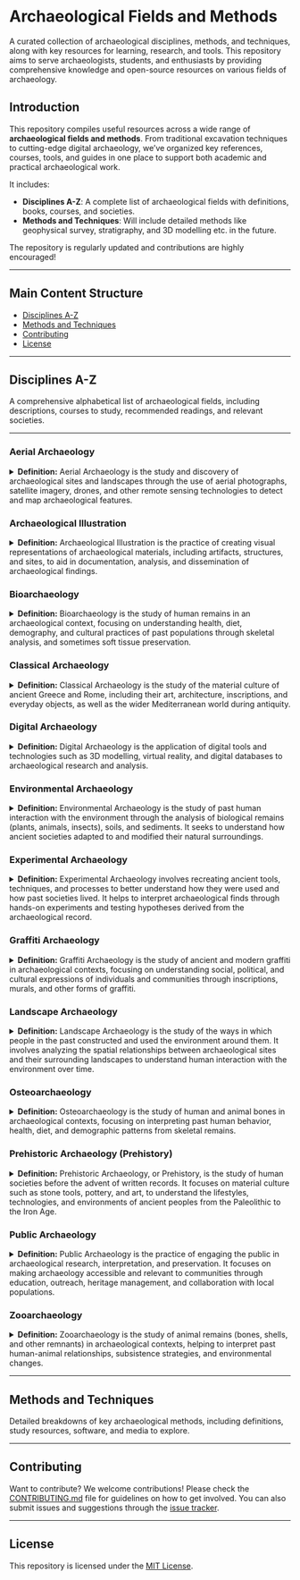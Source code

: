 # Archaeological Fields and Methods

A curated collection of archaeological disciplines, methods, and techniques, along with key resources for learning, research, and tools. This repository aims to serve archaeologists, students, and enthusiasts by providing comprehensive knowledge and open-source resources on various fields of archaeology.


## Introduction

This repository compiles useful resources across a wide range of **archaeological fields and methods**. From traditional excavation techniques to cutting-edge digital archaeology, we’ve organized key references, courses, tools, and guides in one place to support both academic and practical archaeological work.

It includes:

- **Disciplines A-Z**: A complete list of archaeological fields with definitions, books, courses, and societies.
- **Methods and Techniques**: Will include detailed methods like geophysical survey, stratigraphy, and 3D modelling etc. in the future.

The repository is regularly updated and contributions are highly encouraged!

---

## Main Content Structure

- [Disciplines A-Z](#disciplines-a-z)
- [Methods and Techniques](#methods-and-techniques)
- [Contributing](#contributing)
- [License](#license)

---

## Disciplines A-Z

A comprehensive alphabetical list of archaeological fields, including descriptions, courses to study, recommended readings, and relevant societies.

---

### Aerial Archaeology

<details>
<summary><strong>Definition:</strong> Aerial Archaeology is the study and discovery of archaeological sites and landscapes through the use of aerial photographs, satellite imagery, drones, and other remote sensing technologies to detect and map archaeological features.</summary>

#### Courses/Study Programs

- [University of Oxford - MSc in Applied Landscape Archaeology](https://www.ox.ac.uk/admissions/graduate/courses/msc-applied-landscape-archaeology) (Oxford, UK - Europe): A specialized course focused on landscape archaeology, incorporating aerial and satellite-based surveying techniques for archaeological research.
- [Aberystwyth University - MSc in Remote Sensing and GIS](https://courses.aber.ac.uk/postgraduate/gis-remote-sensing-masters/) (Aberystwyth, Wales - Europe): A program focusing on the application of remote sensing and GIS techniques, relevant to archaeology and cultural heritage studies.

#### Research Companies and Institutes

- **[Ludwig Boltzmann Institute for Archaeological Prospection and Virtual Archaeology](http://archpro.lbg.ac.at/)** (Vienna, Austria - Europe): A former leader in developing and applying non-invasive methods, including aerial and geophysical prospection technologies, in archaeology. The insitute was discontinued in March 2024.
- **[Historic England - Airborne and Remote Sensing](https://historicengland.org.uk/research/methods/airborne-remote-sensing/)** (UK): Specializes in aerial photography, LiDAR, and other remote sensing technologies for heritage research and conservation.
- **[Aerial Archaeology Research Group (AARG)](https://aargonline.com/wp/)** (International): A global group dedicated to the study and promotion of aerial archaeology and the interpretation of aerial imagery.

#### Key Books/Articles

- **Air Photo Interpretation for Archaeologists** by David R. Wilson (1982): A comprehensive introduction to aerial photography and its role in archaeological surveys.
- **Seeing Beneath the Soil: Prospecting Methods in Archaeology** by Oliver Anthony Clark (1997): Explores the integration of aerial photography with geophysical methods to detect archaeological sites.
- **Remote Sensing in Archaeology** edited by James Wiseman and Farouk El-Baz (2007): A collection of essays on the application of remote sensing technologies in archaeological exploration.

#### Journals/Journal Series

- **[AARGnews](https://aargonline.com/wp/aarg-news/)**: The bi-annual newsletter of the Aerial Archaeology Research Group, providing updates, research articles, and discussions related to aerial archaeology.
- **[Journal of Archaeological Science](https://www.sciencedirect.com/journal/journal-of-archaeological-science)**: Publishes research on the application of scientific techniques, including remote sensing, in archaeology.
- **[International Journal of Remote Sensing](https://www.tandfonline.com/loi/tres20)**: Features research on remote sensing techniques, including their application to archaeology.

#### Relevant Podcasts/Videos/Newsletters/Blogs

- **[Aerial Archaeology Research Group - YouTube Channel](https://www.youtube.com/@aerialarchaeology)**: Features videos and lectures on aerial archaeology practices and discoveries.
- **[Archaeology Podcast Network](https://www.archaeologypodcastnetwork.com/)**: Offers podcasts discussing various topics in archaeology, including episodes on aerial archaeology.
- **[ArcheoTech Podcast - Integrating Aerial and Underwater Data for Archaeology - Ep 103](https://www.archaeologypodcastnetwork.com/archaeotech/tag/aerial)**: This episode discusses the Chapter 14 in “3D Recording and Interpretation for Maritime Archaeology” in the book “Integrating Aerial and Underwater Data for Archaeology: Digital Maritime Landscapes in 3D” (Springer 2019).
- **[ArchaeoCafe Podcast - Episode 2-16 - Drone Archaeology](https://archaeocafe.kvasirpublishing.com/archaeocafe-podcast-ep-216-okeefe/)**: An interview with Katelyn O'Keefe about the use of drones for doing aerial surveys in archaeology and for looking at landscape change over time.
- **[AARGnews](https://aargonline.com/wp/aarg-news/)**: The official newsletter of the Aerial Archaeology Research Group, providing updates on new discoveries, tools, and techniques.

#### Conferences

- **[Aerial Archaeology Research Group (AARG) Annual Conference](https://aargonline.com/wp/)** (International): A yearly event that brings together professionals and enthusiasts to discuss the latest advances and discoveries in aerial archaeology.
- **[Computer Applications and Quantitative Methods in Archaeology (CAA) Conference](https://www.caaconference.org/)** (International): A conference that regularly covers aerial and remote sensing technologies in archaeology.

#### Societies/Online Groups/Forums

- **[Aerial Archaeology Research Group (AARG)](https://aargonline.com/wp/)** (International): A global society promoting aerial archaeology and its methodologies.
- **[Historic England - Airborne and Remote Sensing](https://historicengland.org.uk/research/methods/airborne-remote-sensing/)** (UK): Provides resources and forums for discussion and research into aerial archaeology and remote sensing.

</details>

### Archaeological Illustration

<details>
<summary><strong>Definition:</strong> Archaeological Illustration is the practice of creating visual representations of archaeological materials, including artifacts, structures, and sites, to aid in documentation, analysis, and dissemination of archaeological findings.</summary>

#### Courses/Study Programs

- [University of Edinburgh - Archaeological Illustration (PGHC11060)](https://www.drps.ed.ac.uk/22-23/dpt/cxpghc11060.htm) (Edinburgh, Scotland - Europe): A course offering practical skills in drawing and digital illustration techniques for archaeological documentation.
- [Columbia University - Sci&Art in Archaeological Illustration (GU4481)](https://anthropology.columbia.edu/content/sciart-archaeological-illustration) (New York, USA - North America): A course exploring the intersections of scientific illustration and archaeology, emphasizing the role of visual representation in archaeological research.

#### Research Companies and Institutes

- **[Mark Hoyle - Archaeological Illustration](https://markhoyle.com/)** (UK): Provides professional archaeological illustration services with over 20 years of experience in the field.
- **[Das Kreativnetzwerk für Visualisierung - Archäologische Illustrationen](https://www.archaeologische-illustrationen.de/)** (Germany): Specializes in detailed reconstructions, 3D animations, explanatory videos, and infographics to convey archaeological concepts to a broad audience.
- **[Oxford Archaeology – Illustration and Graphics](https://www.oxfordarchaeology.com/blog/illustration-and-graphics)** (UK): Provides comprehensive archaeological illustration services, including artifact drawings, site plans, and reconstructions, utilizing both traditional and digital techniques.
- **[Archaëa – Illustration Studio](https://archaëa.com/)** (Italy): An illustration studio based in South Tyrol, focusing on archaeological illustrations across various domains.
- **[Jona Schlegel – Archaeological Illustration and Communication](https://jonaschlegel.com/)** (Austria): Specializes in scientific communication, web design, and illustration, creating engaging content that makes science accessible and inclusive.

#### Key Books/Articles

- **Archaeological Illustration (Cambridge Manuals in Archaeology)** by Lesley Adkins and Roy Adkins (1989): A comprehensive guide covering the history, techniques, and applications of illustration in archaeology.
- **[Approaches to Archaeological Illustration: A Handbook](https://woolmerforest.org.uk/E-Library/A/Approaches%20to%20Archaeological%20Illustration%20%20Handbook.pdf)** by Mélanie Steiner (2005): Provides insights into various methods and challenges in archaeological illustration, serving as a valuable resource for students and professionals.
- **[Archaeological Illustration and Publication](https://www.researchgate.net/publication/343248821_Archaeological_Illustration_and_Publication)** chapter **The Archaeologist's Laboratory** in by E. B. Banning (2020): Discusses the role of illustrations in archaeological publications and the conventions used in artifact depiction.

#### Journals/Journal Series

- **[Advances in Archaeological Practice](https://www.cambridge.org/core/journals/advances-in-archaeological-practice)**: Features articles on innovative methods in archaeology, including the use of artificial intelligence in archaeological illustration.
- **[Journal of Archaeological Science](https://www.sciencedirect.com/journal/journal-of-archaeological-science)**: Publishes research on scientific techniques in archaeology, encompassing studies on illustration and visualization methods.

#### Relevant Podcasts/Videos/Newsletters/Blogs

- **[Illustrating Ancient History - University of Cambridge](https://www.museums.cam.ac.uk/story/illustrating-ancient-history/)**: A blog post discussing the role of illustration in understanding and interpreting ancient history.
- **[Archaeo-Logic: Archaeological Illustration](https://www.archaeologic.org/archaeological-illustration)**: A blog exploring the importance of illustration in the archaeological process, including techniques and tools used by professionals.

#### Conferences

- **[Computer Applications and Quantitative Methods in Archaeology (CAA) Conference](https://www.caaconference.org/)** (International): A conference that regularly includes sessions on archaeological illustration and visualization techniques.


#### Societies/Online Groups/Forums

- **[Graphics Archaeology Group (GAG) - Chartered Institute for Archaeologists (CIfA)](https://www.gag-cifa.org/)** (UK): A group dedicated to promoting standards and best practices in archaeological illustration and graphics.
- **[Archaeological Illustration Enthusiasts - Facebook Group](https://www.facebook.com/groups/archaeologicalillustration/)**: An online community for sharing knowledge, techniques, and discussions related to archaeological illustration.

</details>

### Bioarchaeology

<details>
<summary><strong>Definition:</strong> Bioarchaeology is the study of human remains in an archaeological context, focusing on understanding health, diet, demography, and cultural practices of past populations through skeletal analysis, and sometimes soft tissue preservation.</summary>

**Related discipline**: [Osteoarchaeology](#osteaoarchaeology), which focuses specifically on the study of bones in archaeological contexts.

#### Courses/Study Programs

- [University of York - BSc in Bioarchaeology](https://www.york.ac.uk/study/undergraduate/courses/bsc-bioarchaeology/) (York, UK - Europe): An undergraduate program covering bioarchaeology, osteology, and human biology.
- [Durham University - MSc in Bioarchaeology](https://www.durham.ac.uk/study/courses/bioarchaeology-f4kb09/) (Durham, UK - Europe): Provides interdisciplinary training in human bioarchaeology and palaeodiet.
- [University of Sheffield - MSc in Bioarchaeology](https://www.sheffield.ac.uk/biosciences/research/areas/bioarchaeology) (Sheffield, UK - Europe): A course with a focus on bioarchaeological research.
- [Bournemouth University - MSc in Bioarchaeology](https://www.bournemouth.ac.uk/study/courses/msc-bioarchaeology) (Bournemouth, UK - Europe): Focuses on the study of human remains and environmental contexts in archaeology.
- [University of Aberdeen - MSc in Bioarchaeological Science](https://www.abdn.ac.uk/study/postgraduate-taught/degree-programmes/1220/bioarchaeological-science/) (Aberdeen, UK - Europe): Combines archaeology, human biology, and chemistry for interdisciplinary research.
- [Leiden University - MSc in Bioarchaeology](https://www.universiteitleiden.nl/en/archaeology/archaeological-sciences/bioarchaeology) (Leiden, Netherlands - Europe): This program covers bioarchaeology in-depth, exploring human remains and archaeological sciences.
- [University of Wollongong - Bioarchaeology Research Theme](https://www.uow.edu.au/science-medicine-health/research/centre-for-archaeological-science/research-themes/bioarchaeology/) (Wollongong, Australia - Oceania): Focuses on research into ancient health, diet, and demography.
- [The University of Manchester - Bioarchaeology Research](http://www.ical.manchester.ac.uk/research/bioarchaeology/) (Manchester, UK - Europe): Research-focused bioarchaeology program.
- [Australian National University - Bioarchaeology Specialisation](https://programsandcourses.anu.edu.au/specialisation/bafa-spec) (Canberra, Australia - Oceania): Focus on bioarchaeology and its interdisciplinary applications.
- [Arizona State University - Center for Bioarchaeological Research](https://shesc.asu.edu/centers/bioarchaeological-research) (Arizona, USA - North America): A leading research institution focused on human remains and bioarchaeological methodologies.
- [University of Exeter - MSc in Zooarchaeology](https://www.exeter.ac.uk/study/postgraduate/courses/archaeology/zooarchaeology/) (Exeter, UK - Europe): A course blending bioarchaeology and zooarchaeology.
- [Trent University - Bioarchaeology Program](https://www.trentu.ca/futurestudents/program/archaeology/bioarchaeology) (Ontario, Canada - North America): Offers a focused program on bioarchaeology.

#### Research Companies and Institutes

- **[Max Planck Institute for Evolutionary Anthropology](https://www.eva.mpg.de/)** (Leipzig, Germany - Europe): Leading research on human evolution and bioarchaeology.
- **[Leverhulme Centre for Human Evolutionary Studies (LCHES)](https://www.human-evol.cam.ac.uk/)** (Cambridge, UK - Europe): Focuses on human evolutionary biology, bioarchaeology, and ancient DNA.
- **[Center for Bioarchaeological Research](https://shesc.asu.edu/centers/bioarchaeological-research)** (Arizona State University, USA - North America): A center dedicated to bioarchaeological studies in human remains and culture.

#### Key Books/Articles

- **Human Remains in Archaeology** by Charlotte Roberts: A detailed introduction to bioarchaeology and the analysis of human remains.
- **The Bioarchaeology of Metabolic Bone Disease** by Megan Brickley: Provides insights into metabolic diseases and their effect on bones in archaeological contexts.
- **Bioarchaeology: Interpreting Behavior from the Human Skeleton** by Clark Spencer Larsen: A foundational text in bioarchaeology linking human behavior and skeletal remains.
- **Bioarchaeology Overview** from [ScienceDirect](https://www.sciencedirect.com/topics/earth-and-planetary-sciences/bioarchaeology): An excellent introduction to the field of bioarchaeology.

#### Journals/Journal Series

- **[Bioarchaeology International](https://journals.upress.ufl.edu/bioarchaeology)**: A peer-reviewed journal focusing on bioarchaeological research.
- **[Journal of Bioarchaeological Research](https://mattioli1885journals.com/index.php/JBR)**: Covers a range of bioarchaeological research globally.
- **[Bioarchaeology International](https://journals.upress.ufl.edu/bioarchaeology)**: Provides cutting-edge research and studies in bioarchaeology.

#### Relevant Podcasts/Videos/Newsletters/Blogs

- **[That Anthro Podcast - Bioarchaeology episode on Spotify]([https://www.thatanthropodcast.com/](https://podcasters.spotify.com/pod/show/gabby-campbell1/episodes/Bioarchaeology-Addressing-the-Past-episode-1-of-3-e2fcuu8))**: Discusses bioarchaeology in relation to ancient diet and human remains.
- **[PLOS Biologue](https://blogs.plos.org/biologue/)**: Features news, articles, and breakthroughs in bioarchaeological research.
- **[Forbes Article: "You're a Bioarchaeologist? What Is That?"](https://www.forbes.com/sites/kristinakillgrove/2015/05/01/youre-a-bioarchaeologist-what-is-that/)**: Discusses the field of bioarchaeology and its significance.

#### Conferences

- **[British Association for Biological Anthropology and Osteoarchaeology (BABAO) Annual Conference](https://www.babao.org.uk/)** (UK & International): A yearly conference focusing on biological anthropology and osteoarchaeology.
- **[American Association of Physical Anthropologists (AAPA) Annual Meeting](https://physanth.org/)** (USA & International): Covers a range of bioarchaeological and biological anthropology topics.

#### Societies/Online Groups/Forums

- **[British Association for Biological Anthropology and Osteoarchaeology (BABAO)](https://www.babao.org.uk/)** (UK): The primary organisation for bioarchaeologists in the UK.
- **[American Association of Biological Anthropologists (AAPA)]([https://physanth.org/](https://bioanth.org/))** (USA): A global organisation promoting biological and bioarchaeological research.
- **[Facebook: Bioarchaeology Network](https://www.facebook.com/groups/bioarchaeology/)**: A group for students and researchers to share news, findings, and discuss bioarchaeology.
- **[Reddit: r/Bioarchaeology](https://www.reddit.com/r/bioarchaeology/)**: A community discussing bioarchaeological research and topics.
</details>

### Classical Archaeology

<details>
<summary><strong>Definition:</strong> Classical Archaeology is the study of the material culture of ancient Greece and Rome, including their art, architecture, inscriptions, and everyday objects, as well as the wider Mediterranean world during antiquity.</summary>

**Related disciplines**: [Art History](#art-history), which studies ancient Greek and Roman art and architecture; [Epigraphy](#epigraphy), which focuses on ancient inscriptions and texts.

#### Courses/Study Programs

- [University of Oxford - MSt/MPhil in Classical Archaeology](https://www.ox.ac.uk/admissions/graduate/courses/mst-classical-archaeology) (Oxford, UK - Europe): Offers specialized training in the material culture of the ancient Greek and Roman world.
- [University of Vienna - BA in Classical Archaeology](https://studieren.univie.ac.at/en/degree-programmes/bachelor-programmes/classical-archaeology/) (Vienna, Austria - Europe): Provides foundational knowledge in the study of the material culture of the Mediterranean region in antiquity.
- [Heidelberg University - MA in Classical Archaeology](https://www.uni-heidelberg.de/en/study/all-subjects/classical-archaeology/classical-archaeology-master) (Heidelberg, Germany - Europe): Offers comprehensive training in archaeological methods and material culture of ancient civilizations.
- [Uppsala University - Master's Programme in Classical Archaeology and Ancient History](https://www.uu.se/en/study/programme/masters-programme-classical-archaeology-and-ancient-history) (Uppsala, Sweden - Europe): Provides a broad education in the history, archaeology, art, religion, and philosophy of the ancient world.
- [Freie Universität Berlin - MA in Classical Archaeology](https://www.fu-berlin.de/en/studium/studienangebot/master/klass_archaeologie/index.html) (Berlin, Germany - Europe): Focuses on sites, artwork, and objects from Greek and Roman cultures, emphasizing academic working methods and analytical skills.
- [University of Tübingen - BA in Classical Archaeology](https://uni-tuebingen.de/studium/studienangebot/verzeichnis-der-studiengaenge/detail/course/klassische-archaeologie-bachelor/) (Tübingen, Germany - Europe): Offers an overview of Greek and Roman archaeology, including practical skills in excavation and analysis.
- [University of Cambridge - MPhil in Archaeology (Classical Archaeology)](https://www.arch.cam.ac.uk/study/prospective-graduates/mphil-archaeology) (Cambridge, UK - Europe): Provides students with a deeper understanding of the archaeology and material culture of the ancient world.
- [University of Cologne - MA in Classical Archaeology](https://archaeologie.phil-fak.uni-koeln.de/en/studium/master/ma-klassische-archaeologie) (Cologne, Germany - Europe): Focuses on archaeological research and the material culture of the Mediterranean region from the Bronze Age to Late Antiquity.
- [Ludwig Maximilian University of Munich (LMU) - BA in Classical Archaeology](https://www.en.uni-muenchen.de/students/degree/bachelor/classical_arch/index.html) (Munich, Germany - Europe): Offers foundational courses in the archaeology of the classical world, with opportunities for hands-on fieldwork.

#### Research Companies and Institutes

- **[British School at Athens](https://www.bsa.ac.uk/)** (Athens, Greece - Europe): Conducts research and fieldwork focused on classical sites in Greece.
- **[American School of Classical Studies at Athens (ASCSA)](https://www.ascsa.edu.gr/)** (Athens, Greece - Europe): A leading institute for research and excavation in Greek classical archaeology.
- **[German Archaeological Institute (DAI) - Athens and Rome Departments](https://www.dainst.org/)** (Athens, Greece & Rome, Italy - Europe): Focuses on excavation and research on key classical sites in the Mediterranean region.

#### Key Books/Articles

- **The Archaeology of Greece** by William R. Biers: A comprehensive introduction to the archaeology of ancient Greece, covering major sites and discoveries.
- **Roman Art and Archaeology** by Mark D. Fullerton: A detailed exploration of Roman art, architecture, and material culture.
- **Classical Archaeology** edited by Susan E. Alcock and Robin Osborne: A collection of essays discussing key themes and approaches in the study of Greek and Roman archaeology.

#### Journals/Journal Series

- **[American Journal of Archaeology](https://www.ajaonline.org/)**: One of the leading journals in classical archaeology, publishing research on the material culture of the ancient Mediterranean.
- **[Journal of Roman Archaeology](https://journalofromanarchaeology.com/)**: Publishes research on Roman archaeology, including architecture, inscriptions, and urbanism.
- **[Hesperia](https://www.ascsa.edu.gr/publications/hesperia)**: The journal of the American School of Classical Studies at Athens, focusing on classical archaeology and related fields.

#### Relevant Podcasts/Videos/Newsletters/Blogs

- 

#### Conferences

- **[Classical Association Annual Conference](https://classicalassociation.org/conference.html)** (UK & International): A yearly conference focusing on classical studies, including classical archaeology.
- **[Archaeological Institute of America (AIA) Annual Meeting](https://www.archaeological.org/programs/professionals/annual-meeting/)** (USA & International): Includes sessions on classical archaeology and the latest discoveries from the ancient Mediterranean.
- **[European Association of Archaeologists (EAA) Annual Meeting](https://www.e-a-a.org/)** (International): Features sessions on Mediterranean archaeology, including classical Greek and Roman studies.

#### Societies/Online Groups/Forums

- **[The Classical Association](https://classicalassociation.org/conference/)** (UK & International): A society promoting the study of ancient Greece and Rome, including classical archaeology.
- **[American Society of Classical Studies (ASCS)](https://www.ascsa.edu.gr/)** (USA & Greece): An organization that promotes the study and research of classical Greek and Roman archaeology.

</details>

### Digital Archaeology
<details>
<summary><strong>Definition:</strong> Digital Archaeology is the application of digital tools and technologies such as 3D modelling, virtual reality, and digital databases to archaeological research and analysis.</summary>

#### Courses/Study Programs

- [Leiden University - MSc in Digital Archaeology](https://www.universiteitleiden.nl/en/archaeology/archaeological-sciences/digital-archaeology) (Leiden, Netherlands - Europe): A master’s program focusing on the use of digital tools in archaeological research and heritage.
- [University College London (UCL) - MSc in Digital Humanities and Archaeology](https://www.ucl.ac.uk/prospective-students/graduate/taught-degrees/digital-humanities-msc) (London, UK - Europe): A program that blends archaeology with digital humanities to study and manage cultural heritage digitally.
- [University of York - MSc in Archaeological Information Systems](https://www.york.ac.uk/archaeology/postgraduate-study/taught-postgrads/msc-digital-heritage/) (York, UK - Europe): Focuses on managing and processing archaeological data with digital tools.
- [University of Leicester - MSc in Archaeological Geomatics](https://le.ac.uk/courses/archaeological-geography-and-gis-msc) (Leicester, UK - Europe): Combines archaeology with geomatics and GIS technology to study archaeological landscapes.

#### Research Companies and Institutes

- **[Ludwig Boltzmann Institute for Archaeological Prospection and Virtual Archaeology](http://archpro.lbg.ac.at/)** (Vienna, Austria - Europe): Specializes in digital archaeological prospection and virtual reconstruction techniques. The insitute was discontinued in March 2024.
- **[Centre for Digital Heritage](https://www.york.ac.uk/digital-heritage/)** (York, UK - Europe): Focuses on the use of digital methods to document and analyze archaeological sites and cultural heritage.
- **[CyArk](https://www.cyark.org/)** (International): A non-profit organization that digitally preserves archaeological and cultural heritage sites using 3D modelling and laser scanning.

#### Key Books/Articles

- **Virtual Archaeology** by Maurizio Forte: A foundational text discussing the role of digital tools in reconstructing and interpreting archaeological sites.
- **3D Digital Archaeology** by Nicoló Dell’Unto: Focuses on the use of 3D tools for documenting and analyzing archaeological contexts.
- **Digital Archaeology: Bridging Method and Theory** edited by Thomas L. Evans and Patrick Daly: A collection of essays exploring how digital technologies can transform archaeological methodologies and theories.

#### Journals/Journal Series

- **[Journal of Computer Applications in Archaeology](https://journal.caa-international.org/)**: A peer-reviewed journal dedicated to publishing research on computer applications in archaeology.
- **[Digital Applications in Archaeology and Cultural Heritage](https://www.journals.elsevier.com/digital-applications-in-archaeology-and-cultural-heritage)**: Covers topics related to digital technologies and their use in the cultural heritage sector.
- **[Archaeological Prospection](https://onlinelibrary.wiley.com/journal/10990763)**: Focuses on the application of digital prospection technologies in archaeology, including remote sensing, 3D scanning, and GIS.

#### Relevant Podcasts/Videos/Newsletters/Blogs

- **[Podcast: Archaeology Podcast Network - Digital Archaeology Series](https://www.archaeologypodcastnetwork.com/)**: A series of discussions about the latest in digital archaeology.
- **[YouTube: CyArk](https://www.youtube.com/user/CyArk)**: Features videos showcasing digital preservation projects and 3D reconstructions of heritage sites.
- **[CAA International Blog](https://journal.caa-international.org/)**: Provides articles and updates on computer applications in archaeology.

#### Conferences

- **[Computer Applications and Quantitative Methods in Archaeology (CAA) Annual Conference](https://www.caaconference.org/)** (International): A yearly conference focusing on the application of digital tools and computational methods in archaeology.
- **Digital Heritage International Congress** (International): A global conference that brings together professionals from the digital heritage field, including digital archaeology experts.
- **[European Association of Archaeologists (EAA) Annual Meeting](https://www.e-a-a.org/)** (International): Includes sessions on digital archaeology and the latest technological innovations.

#### Societies/Online Groups/Forums

- **[Computer Applications and Quantitative Methods in Archaeology (CAA)](https://www.caaconference.org/)** (International): An international organization promoting the use of digital technologies in archaeology.
- **[CyArk - Digital Preservation Forum](https://www.cyark.org/)** (International): A community dedicated to the digital preservation of archaeological sites and cultural heritage through 3D documentation.

</details>

### Environmental Archaeology

<details>
<summary><strong>Definition:</strong> Environmental Archaeology is the study of past human interaction with the environment through the analysis of biological remains (plants, animals, insects), soils, and sediments. It seeks to understand how ancient societies adapted to and modified their natural surroundings.</summary>

**Related disciplines**: [Palaeoecology](https://www.nature.com/subjects/palaeoecology#:~:text=Palaeoecology%20is%20the%20study%20of,between%20species%20and%20their%20environment.), which studies ancient ecosystems and climate change through environmental proxies.

#### Courses/Study Programs

- [University of York - MSc in Environmental Archaeology](https://www.york.ac.uk/study/postgraduate-taught/courses/msc-environmental-archaeology/) (York, UK - Europe): A master’s program focusing on the study of environmental data, including plant and animal remains, in archaeological contexts.
- [University College London (UCL) - MSc in Environmental Archaeology](https://www.ucl.ac.uk/prospective-students/graduate/taught-degrees/environmental-archaeology-msc) (London, UK - Europe): Offers an interdisciplinary approach to studying the relationship between humans and their environments.
- [Durham University - MSc in Environmental Archaeology](https://www.dur.ac.uk/archaeology/postgraduate/environmental/) (Durham, UK - Europe): Offers a program that integrates environmental data into broader archaeological interpretations.
- [Australian Naional University - Specialisation: Environmental Archaeology and Climate Change](https://programsandcourses.anu.edu.au/specialisation/eacc-spec)
- [Umea University - MSc in Environmental Archaeology](https://www.umu.se/en/education/master/masters-programme-in-environmental-archaeology/) 


#### Research Companies and Institutes

- **[Oxford Archaeology - Environmental Archaeology Team](https://oxfordarchaeology.com/)** (Oxford, UK - Europe): Specializes in environmental sampling and analysis as part of archaeological projects.
- **[The York Environmental Archaeology Unit](https://archaeologydataservice.ac.uk/archives/view/EAU/)** (York, UK - Europe): A leading research institute dedicated to the study of environmental archaeology.

#### Key Books/Articles

- **Environmental Archaeology: Principles and Practice** by Dena F. Dincauze: A foundational text that covers the principles and methods of environmental archaeology.
- **Environmental Archaeology and Human History** by John G. Evans: Examines how environmental data can inform our understanding of past human societies and their landscapes.
- **The Archaeology of Human-Environment Interactions** by Daniel Contreras: Discusses the relationship between humans and the environment, with case studies from across the world.

#### Journals/Journal Series

- **[Environmental Archaeology: The Journal of Human Palaeoecology](https://www.tandfonline.com/loi/yenv20)**: A peer-reviewed journal focusing on human-environment interactions in the past.
- **[Quaternary International](https://www.journals.elsevier.com/quaternary-international)**: Publishes research on environmental and archaeological studies from the Quaternary period.
- **[Journal of Archaeological Science](https://www.journals.elsevier.com/journal-of-archaeological-science)**: Frequently includes studies on environmental archaeology and its related fields.

#### Relevant Podcasts/Videos/Newsletters/Blogs

- **[Podcast: Association for Environmental Archaeology](https://soundcloud.com/envarch)**: Features interviews and discussions on environmental archaeology topics from Dung Beaatle to Broiler Chicken.
- **[That Anthro Podcast - Episode:Zooarchaeology and Environmental Archaeology with Dr. Sarah McClure](https://podcasters.spotify.com/pod/show/gabby-campbell1/episodes/Zooarchaeology-and-Environmental-Archaeology-with-Dr--Sarah-McClure-elm47d)**: Features Dr. Sarah McClure as a guest on ThatAnthroPodcast
- **[Blog: The Environmental Archaeology Blog](https://www.environmentalarchaeology.org/)**: Features articles and discussions on the latest trends and discoveries in environmental archaeology.

#### Conferences

- **[Association for Environmental Archaeology (AEA) Annual Conference](https://www.envarch.net/)** (International): A yearly event that gathers environmental archaeologists to discuss the latest research and developments in the field.
- **[European Association of Archaeologists (EAA) Annual Meeting](https://www.e-a-a.org/)** (International): Includes sessions on environmental archaeology and its applications in understanding ancient societies.
- **[Society for American Archaeology (SAA) Annual Meeting](https://www.saa.org/annual-meeting)** (USA & International): Features discussions on environmental archaeology and human-environment interactions.

#### Societies/Online Groups/Forums

- **[Association for Environmental Archaeology (AEA)](https://www.envarch.net/)** (International): A global society dedicated to promoting the study of environmental archaeology.

</details>

### Experimental Archaeology

<details>
<summary><strong>Definition:</strong> Experimental Archaeology involves recreating ancient tools, techniques, and processes to better understand how they were used and how past societies lived. It helps to interpret archaeological finds through hands-on experiments and testing hypotheses derived from the archaeological record.</summary>

**Related disciplines**: [Ethnoarchaeology](#ethnoarchaeology), which studies living cultures to draw parallels with archaeological data; [Prehistoric Archaeology](#prehistoric-archaeology), which often involves reconstructing ancient technologies and subsistence strategies.

#### Courses/Study Programs

- [University of Exeter - MA in Experimental Archaeology](https://www.exeter.ac.uk/study/postgraduate/courses/archaeology/ma-experimental-archaeology/) (Exeter, UK - Europe): Offers a comprehensive program focusing on recreating ancient tools and technologies.
- [University of Leiden - MSc in Archaeology (Heritage and Society: Experimental Archaeology Specialization)](https://www.universiteitleiden.nl/en/education/study-programmes/master/archaeology/heritage-society) (Leiden, Netherlands - Europe): Focuses on the reconstruction of ancient practices and their interpretation through experimental archaeology.
- [University College Dublin - MSc in Experimental Archaeology and Material Culture](https://www.ucd.ie/archaeology/study/graduateprogrammes/msc-experimentalarchaeology/) (Dublin, Ireland - Europe): A master’s program that emphasizes recreating ancient material culture through experimentation.
- [Archaeological Field School - Experimental Archaeology Program](https://www.archaeologicalfieldschool.com/) (USA & International): Offers hands-on learning opportunities in experimental archaeology, including tool-making and ancient technology workshops.

#### Research Companies and Institutes

- **[EXARC](https://exarc.net/)** (International): A global organization promoting experimental archaeology and open-air museums.
- **[Lejre Historical-Archaeological Experimental Centre](https://sagnlandet.dk/en/)** (Lejre, Denmark - Europe): Specializes in recreating ancient technologies and offers experimental archaeology research opportunities.
- **[Butser Ancient Farm](https://www.butserancientfarm.co.uk/)** (Hampshire, UK - Europe): Conducts experiments in reconstructing Iron Age and Roman-era buildings and technologies.

#### Key Books/Articles

- **Experimental Archaeology: Making, Understanding, Story-telling** by Penny Cunningham: Focuses on how experimental archaeology contributes to our understanding of ancient societies through practical recreation.
- **Reconstructing Ancient Linen Body Armor: Unraveling the Linothorax Mystery** by Gregory S. Aldrete: An experimental approach to recreating ancient Greek body armor.
- **Handbook of Post-Processual Archaeology** edited by Robert Preucel and Ian Hodder: Includes chapters on experimental archaeology and its role in understanding ancient material culture.

#### Journals/Journal Series

- **[EXARC Journal](https://exarc.net/journal)**: A peer-reviewed journal focusing on experimental archaeology, open-air museums, and the reconstruction of ancient technologies.
- **[Journal of Archaeological Method and Theory](https://www.springer.com/journal/10816)**: Publishes experimental studies that test archaeological hypotheses and reconstruct ancient techniques.
- **[Antiquity](https://www.cambridge.org/core/journals/antiquity)**: Regularly features articles on experimental archaeology, including field experiments and technology reconstructions.

#### Relevant Podcasts/Videos/Newsletters/Blogs

- **[Podcast: The EXARC Show](https://exarc.net/podcast)**: Episodes feature content from many of EXARC’s endeavours, the question-and-answer sessions from digital conferences, as well as one-off activities and workshops on current issues.
- **[Podcast Episode on Seven Ages Audio: Art of the Anicent Hunt](https://sevenages.org/podcasts/seven-ages-audio-journal-episode-34-art-of-the-ancient-hunter/)**: This episode of the Seven Ages Audio Journal interviews Ryan Gill, an expert in the recreation of primitive weapons and archaeological consultant in ancient hunting methods and tools.
- **[ArchProNet Episode 188: Experimental Archaeology](https://www.archaeologypodcastnetwork.com/archaeology/188)**
- **[YouTube: Experimental Archaeology Explained](https://www.youtube.com/)**: A video series covering experiments in tool-making, construction, and ancient technology.
- **[EXARC Blog](https://exarc.net/blog)**: Features updates on experimental archaeology projects, research findings, and practical experiments.

#### Conferences

- **[EXARC International Experimental Archaeology Conference](https://exarc.net/meetings/exarc)** (International): A biennial conference focused on experimental archaeology, bringing together researchers and practitioners to share their findings.
- **[Society for American Archaeology (SAA) Annual Meeting](https://www.saa.org/annual-meeting)** (USA & International): Regularly includes sessions on experimental archaeology and the recreation of ancient technologies.
- **[European Association of Archaeologists (EAA) Annual Meeting](https://www.e-a-a.org/)** (International): Features experimental archaeology as a major theme, with presentations and demonstrations.

#### Societies/Online Groups/Forums

- **[EXARC](https://exarc.net/)** (International): A global network of experimental archaeologists and open-air museums, promoting collaboration and research in experimental archaeology.
- **[Facebook: Experimental Archaeology Group](https://www.facebook.com/groups/experimentalarchaeology/)**: A private online community where researchers and enthusiasts share experimental archaeology projects and results.
- **[Facebook: Experimental archaeology Group]([Experimental archaeology](https://www.facebook.com/groups/experimental.arch/)**: A public online community.
- **[Facebook: UCD Experimental Group](https://www.facebook.com/groups/UCDExperimentalArchaeology/)**: UCD specific experimental archaeology group.
- **[Reddit: r/exarcchaeology](https://www.reddit.com/r/exarcchaeology/)**: A forum for discussing experimental archaeology, sharing experiments, and learning about ancient technologies.

</details>

### Graffiti Archaeology

<details>
<summary><strong>Definition:</strong> Graffiti Archaeology is the study of ancient and modern graffiti in archaeological contexts, focusing on understanding social, political, and cultural expressions of individuals and communities through inscriptions, murals, and other forms of graffiti.</summary>

**Related disciplines**: [Epigraphy](#epigraphy), which focuses on the study of inscriptions in ancient languages; [Art History](#art-history), which includes the analysis of visual art forms, including graffiti.

#### Courses/Study Programs

- **[The Archaeology of Graffiti](https://www.course-bookings.lifelong.ed.ac.uk/courses/AC/archaeology/AC100/the-archaeology-of-graffiti/)** (University of Edinburgh, UK): This course offers an interactive overview of public and private markings from prehistory to the present day, including a guided walk around Edinburgh to explore historic and contemporary graffiti. 

- **[Exploring Graffiti: Combining Landscape Archaeology and Data Science](https://anthropology.washington.edu/courses/2024/autumn/archy/235/ab)** (University of Washington, USA): This course examines Seattle's graffiti through the lenses of archaeology and data science, teaching students to collect, analyze, and interpret graffiti data. 

- **[MA Contemporary Art and Archaeology](https://www.uhi.ac.uk/en/courses/ma-contemporary-art-and-archaeology/)** (University of the Highlands and Islands, UK): This master's program uniquely links contemporary art practice with archaeological study, encouraging interdisciplinary approaches to creative practice and research. 

#### Research Companies and Institutes

- **[project INDIGO](http://projectindigo.eu/)** (Vienna, Austria - Europe): Involved in the documentation and interpretation of contemporary graffiti at the Donaukanal in Vienna, Austria.

- **[Graffiti Research Lab](http://graffitiresearchlab.com/)** (International): Focuses on the study and preservation of contemporary and historical graffiti using digital tools.

#### Key Books/Articles

- **[Wild Signs: Graffiti in Archaeology and History](https://www.barpublishing.com/wild-signs-graffiti-in-archaeology-and-history.html)** edited by Jeff Oliver and Tim Neal: This volume explores the role of graffiti in various historical and archaeological contexts, offering insights into its significance across different cultures and time periods. 

- **[Graffiti Archaeology](https://link.springer.com/referenceworkentry/10.1007/978-1-4419-0465-2_551)** by Jordan Ralph: This reference work entry discusses the importance of graffiti as material evidence in archaeology, tracing its tradition from ancient Greece and Rome to contemporary societies. 

#### Journals/Journal Series

- **[Journal of Social Archaeology](https://journals.sagepub.com/home/jsa)**: Publishes articles that explore the intersection of archaeology, graffiti, and social expressions in both ancient and modern contexts.

- **[International Journal of Historical Archaeology](https://www.springer.com/journal/10761)**: Features research on the role of graffiti in historical archaeology.

- **[Journal of Archaeological Method and Theory](https://www.springer.com/journal/10816)**: Regularly includes research on graffiti as part of archaeological interpretation and material culture studies.

#### Relevant Podcasts/Videos/Newsletters/Blogs

- **[Writing on the Wall](https://archive.archaeology.org/0707/etc/graffiti.html)**: An article from Archaeology Magazine discussing the Graffiti Archaeology Project and its approach to documenting the evolution of graffiti over time. 

- **[Graffiti Archaeologists!](https://dougsarchaeology.wordpress.com/2015/10/28/graffiti-archaeologists/)**: A blog post by Doug's Archaeology featuring videos from a conference session on graffiti archaeology, discussing contemporary and historical graffiti studies. 

- **[Graffiti Archaeology](https://www.youtube.com/watch?v=Ntuu0Vk7zDk)**: A video exploring the Graffiti Archaeology Project, which documents the evolution of graffiti art over time through photographs.

#### Conferences

- **[European Association of Archaeologists (EAA) Annual Meeting](https://www.e-a-a.org/EAA2025)**: The EAA often includes sessions on graffiti archaeology, providing a platform for scholars to discuss recent research and developments in the field.

#### Societies/Online Groups/Forums

- **[Society for Historical Archaeology (SHA) Graffiti Interest Group](https://sha.org/)**: A group within the SHA dedicated to the study and preservation of historical graffiti, facilitating discussions and collaborations among researchers.

</details>

### Landscape Archaeology

<details>
<summary><strong>Definition:</strong> Landscape Archaeology is the study of the ways in which people in the past constructed and used the environment around them. It involves analyzing the spatial relationships between archaeological sites and their surrounding landscapes to understand human interaction with the environment over time.</summary>

**Related disciplines**: [Geoarchaeology](#geoarchaeology), which focuses on the geological aspects of archaeological sites; [Environmental Archaeology](#environmental-archaeology), which studies past human interaction with the environment through biological remains.

#### Courses/Study Programs

- [University of Oxford - MSc in Applied Landscape Archaeology](https://www.ox.ac.uk/admissions/graduate/courses/msc-applied-landscape-archaeology) (Oxford, UK - Europe): A part-time program focusing on the theories and methods of landscape archaeology, emphasizing practical fieldwork and research.
- [Freie Universität Berlin - MA in Applied Landscape and Field Archaeology](https://www.fu-berlin.de/en/studium/studienangebot/master/angewandte-landschafts-und-feldarchaeologie/index.html) (Berlin, Germany - Europe): A master's program that teaches modern methods and concepts of both landscape and field archaeology, with a focus on the dynamic development of natural and cultural landscapes.
- [Umeå University - Master's Programme in Landscape Archaeology / Environmental Archaeology](https://www.umu.se/en/education/master/masters-programme-in-landscape-archaeology--environmental-archaeology/) (Umeå, Sweden - Europe): Offers specialization in Landscape or Environmental Archaeology, focusing on interpreting ancient landscapes and environments through various methods.
- [University of Cambridge - MPhil in Archaeology (Landscape Archaeology)](https://www.arch.cam.ac.uk/graduate/graduate-study/landscape) (Cambridge, UK - Europe): Provides training in landscape archaeology, emphasizing the integration of archaeological and environmental data.
- [University of Sheffield - MA in Landscape Archaeology](https://www.sheffield.ac.uk/archaeology/postgraduate/masters/landscape-archaeology) (Sheffield, UK - Europe): Focuses on the study of past landscapes and their development over time, combining theoretical and practical approaches.

#### Research Companies and Institutes

- **[Ludwig Boltzmann Institute for Archaeological Prospection and Virtual Archaeology](https://archpro.lbg.ac.at/)** (Vienna, Austria - Europe): Former dedicated to developing new techniques and methodological concepts for landscape archaeology and the digital preservation of cultural heritage. The insitute was discontinued in March 2024.
- **[Landscape Archaeology Research Group (GIAP) - Catalan Institute of Classical Archaeology](https://giap.icac.cat/)** (Tarragona, Spain - Europe): Focuses on unraveling the past through the study of human footprints on the landscape, employing various interdisciplinary methods.
- **[International Association of Landscape Archaeology (IALA)](https://iala-lac.org/)** (International): Aims to promote interdisciplinary research in landscape archaeology, providing a platform for archaeologists and researchers from related disciplines.
- **[Austrian Archaeological Institute](https://www.oeaw.ac.at/en/oeai/home/)** (Vienna, Austria - Europe): Austria's largest research institution in archaeology and classical studies, studying human history from the Quaternary period to modern times, including landscape archaeology.
- **[University of Cambridge - Department of Archaeology](https://www.arch.cam.ac.uk/research/projects/landscape-archaeology)** (Cambridge, UK - Europe): Conducts multi-period projects integrating analysis of human and physical landscapes using remote sensing, survey, excavation, and environmental reconstruction.

#### Key Books/Articles

- **"Interpreting Archaeology: Finding Meaning in the Past"** edited by Ian Hodder: Discusses various approaches to understanding archaeological landscapes and their significance.
- **"The Archaeology of Landscapes: Themes and Directions"** edited by Nicholas David and Jonathan Thomas: Explores different themes and methodologies in landscape archaeology.
- **"Landscape Archaeology: Reading and Interpreting the American Historical Landscape"** by Rebecca Yamin and Karen Bescherer Metheny: Provides insights into interpreting historical landscapes through archaeological methods.

#### Journals/Journal Series

- **[Journal of Landscape Archaeology](https://www.tandfonline.com/toc/rlah20/current)**: A peer-reviewed journal focusing on the study of past landscapes and human interactions with them.
- **[Landscapes](https://www.tandfonline.com/toc/rlsp20/current)**: Publishes interdisciplinary research on landscape studies, including archaeological perspectives.
- **[Antiquity](https://www.cambridge.org/core/journals/antiquity)**: An international journal of archaeology that frequently includes articles on landscape archaeology.

#### Relevant Podcasts/Videos/Newsletters/Blogs

- **[Blog: "Landscapes and Layers"](https://landscapesandlayers.wordpress.com/)**: Features articles and discussions on the latest research and developments in landscape archaeology.

#### Conferences

- **[International Conference on Landscape Archaeology (ICLA)](https://www.iala-lac.org/conferences/)** (International): A biennial conference organized by the International Association of Landscape Archaeology, bringing together researchers to discuss the latest findings and methodologies.
- **[European Association of Archaeologists (EAA) Annual Meeting](https://www.e-a-a.org/)** (International): Includes sessions dedicated to landscape archaeology, providing a platform for presenting research and networking.
- **[Computer Applications and Quantitative Methods in Archaeology (CAA) Annual Conference](https://www.caaconference.org/)** (International): Focuses on digital approaches in archaeology, including landscape analysis and GIS applications.

#### Societies/Online Groups/Forums

- **[International Association of Landscape Archaeology (IALA)](https://iala-lac.org/)** (International): Promotes interdisciplinary research and provides a platform for collaboration among landscape archaeologists.
- **[Landscape Archaeology and Architecture (LAA) - Berliner Antike-Kolleg](https://www.berliner-antike-kolleg.org/en/landscape)**: Supports research and dialogue in the field of landscape archaeology, emphasizing the relationship between architecture and landscape.
</details>

### Osteoarchaeology

<details>
<summary><strong>Definition:</strong> Osteoarchaeology is the study of human and animal bones in archaeological contexts, focusing on interpreting past human behavior, health, diet, and demographic patterns from skeletal remains.</summary>


**Related discipline**: [Bioarchaeology](#bioarchaeology), which includes a broader study of human remains, incorporating soft tissue analysis and environmental context.

#### Courses/Study Programs

- [University of Sheffield - MSc in Osteoarchaeology](https://www.sheffield.ac.uk/archaeology/postgraduate/masters/osteoarchaeology) (Sheffield, UK - Europe): Focuses on the study of human and animal skeletal remains in archaeological contexts.
- [University of Southampton - MSc in Osteoarchaeology](https://www.southampton.ac.uk/courses/archaeology-osteoarchaeology-masters-msc) (Southampton, UK - Europe): Combines osteoarchaeology with funerary archaeology, exploring human remains and burial practices.
- [University of Exeter - MSc in Bioarchaeology (with Osteoarchaeology Specialisation)](https://www.exeter.ac.uk/study/postgraduate/courses/archaeology/msc-bioarchaeology/) (Exeter, UK - Europe): Offers a pathway focusing specifically on osteoarchaeological analysis.
- [Durham University - MSc in Human Bioarchaeology](https://www.dur.ac.uk/archaeology/postgraduate/taughtdegrees/msc_bioarch/) (Durham, UK - Europe): Provides a comprehensive understanding of osteoarchaeology within a bioarchaeological framework.
- [University of Leiden - MSc in Osteoarchaeology](https://www.universiteitleiden.nl/en/education/study-programmes/master/archaeology/osteology-and-funerary-archaeology) (Leiden, Netherlands - Europe): Focuses on the study of human skeletal remains and funerary contexts.
  
#### Research Companies and Institutes

- **[Max Planck Institute for the Science of Human History](https://www.shh.mpg.de/)** (Jena, Germany - Europe): Leading research in osteoarchaeology and human evolutionary studies.
- **[BioArCh Research Centre](https://www.york.ac.uk/archaeology/research/research-centres/bioarch/)** (University of York, UK - Europe): Focuses on bioarchaeological research, including osteoarchaeology.
- **[University of Cambridge - McDonald Institute for Archaeological Research](https://www.arch.cam.ac.uk/)** (Cambridge, UK - Europe): Engages in bioarchaeological and osteoarchaeological research, specializing in human and animal bones.

#### Key Books/Articles

- **Human Osteology** by Tim D. White and Pieter A. Folkens: A core text providing comprehensive methods for the study of human skeletal remains.
- **The Archaeology of Human Bones** by Simon Mays: Offers insights into osteoarchaeological methods, focusing on the interpretation of human skeletal remains.
- **Osteoarchaeology: A Guide to the Macroscopic Study of Human Skeletal Remains** by Efthymia Nikita: A detailed guide to osteoarchaeological practices and analyses.

#### Journals/Journal Series

- **[International Journal of Osteoarchaeology](https://onlinelibrary.wiley.com/journal/10991212)**: A peer-reviewed journal covering research on human and animal skeletal remains in archaeology.
- **[Bioarchaeology International](https://bioarchaeologyjournal.org/)**: Publishes osteoarchaeological studies within the broader field of bioarchaeology.
- **[Journal of Archaeological Science](https://www.journals.elsevier.com/journal-of-archaeological-science)**: Frequently includes osteoarchaeological research.

#### Relevant Podcasts/Videos/Newsletters/Blogs

- **[Podcast: Archaeology Podcast Network - Bones in Context](https://www.archaeologypodcastnetwork.com/)**: A podcast series discussing the significance of bones in archaeological research.
- **[YouTube: Human Osteology and Archaeology](https://www.youtube.com/)**: A series on osteoarchaeology, covering excavation, analysis, and interpretation of skeletal remains.
- **[Bioarchaeology Blog](https://www.bioarchaeologynews.com/)**: Features articles and news on the latest in osteoarchaeology and bioarchaeology.

#### Conferences

- **[British Association for Biological Anthropology and Osteoarchaeology (BABAO) Annual Conference](https://www.babao.org.uk/)** (UK & International): A yearly conference bringing together osteoarchaeologists and bioarchaeologists.
- **[American Association of Physical Anthropologists (AAPA) Annual Meeting](https://physanth.org/)** (USA & International): A conference that includes osteoarchaeological research and discussions on skeletal remains.
- **[European Association of Archaeologists (EAA) Annual Meeting](https://www.e-a-a.org/)** (International): Regular sessions on osteoarchaeology and related bioarchaeological fields.

#### Societies/Online Groups/Forums

- **[British Association for Biological Anthropology and Osteoarchaeology (BABAO)](https://www.babao.org.uk/)** (UK): A society promoting osteoarchaeology and bioarchaeology research.
- **[American Association of Physical Anthropologists (AAPA)](https://physanth.org/)** (USA): Focuses on osteoarchaeology within the larger field of physical anthropology.
- **[Facebook: Osteoarchaeology Community](https://www.facebook.com/groups/osteoarchaeology/)**: An online group where students and researchers can share and discuss osteoarchaeological findings.
- **[Reddit: r/Osteology](https://www.reddit.com/r/osteoarchaeology/)**: A community discussing osteoarchaeological research, methods, and discoveries.

</details>

### Prehistoric Archaeology (Prehistory)
<details>
<summary><strong>Definition:</strong> Prehistoric Archaeology, or Prehistory, is the study of human societies before the advent of written records. It focuses on material culture such as stone tools, pottery, and art, to understand the lifestyles, technologies, and environments of ancient peoples from the Paleolithic to the Iron Age.</summary>

**Related disciplines**: [Palaeolithic Archaeology](#palaeolithic-archaeology), which specifically focuses on the earliest periods of human history, and [Environmental Archaeology](#environmental-archaeology), which looks at the interaction between prehistoric societies and their environments.

#### Courses/Study Programs

- [University of Cambridge - MPhil in Archaeology (Prehistoric Archaeology)](https://www.arch.cam.ac.uk/graduate/graduate-study/prehistoric-archaeology) (Cambridge, UK - Europe): Focuses on prehistoric archaeology, including the study of early human societies and technologies.
- [University of Oxford - MSt/MPhil in Archaeology (Prehistory)](https://www.ox.ac.uk/admissions/graduate/courses/mst-archaeology) (Oxford, UK - Europe): A program that covers a wide range of prehistoric topics from the Stone Age to the Iron Age.
- [Durham University - MA in Prehistoric Archaeology](https://www.dur.ac.uk/archaeology/postgraduate/ma_prehistory/) (Durham, UK - Europe): Offers a comprehensive study of prehistoric human activity, with an emphasis on material culture and environmental contexts.
- [University College London (UCL) - MA in European Prehistory](https://www.ucl.ac.uk/archaeology/study/graduate-taught/ma-european-prehistory) (London, UK - Europe): Focuses on European prehistory, covering the Paleolithic, Mesolithic, and Neolithic periods.
- [University of Tübingen - MSc in Prehistoric Archaeology](https://www.uni-tuebingen.de/en/study/find-a-programme/master/master-programs/prehistoric-archaeology.html) (Tübingen, Germany - Europe): A program that includes fieldwork and lab-based approaches to studying prehistoric material culture.

#### Research Companies and Institutes

- **[Max Planck Institute for the Science of Human History](https://www.shh.mpg.de/)** (Jena, Germany - Europe): Conducts cutting-edge research on prehistoric societies, focusing on early human migrations and cultural development.
- **[McDonald Institute for Archaeological Research - University of Cambridge](https://www.arch.cam.ac.uk/)** (Cambridge, UK - Europe): Focuses on prehistoric archaeology, particularly the study of early human societies.
- **[Archaeological Institute of America (AIA) - Prehistoric Archaeology Research Programs](https://www.archaeological.org/)** (USA & International): Supports fieldwork and research in prehistoric archaeology across various regions of the world.

#### Key Books/Articles

- **The Oxford Handbook of Prehistoric Archaeology** edited by Chris Gosden, Barry Cunliffe, and Rosemary A. Joyce: A comprehensive overview of key themes, methods, and discoveries in prehistoric archaeology.
- **Prehistory: The Making of the Human Mind** by Colin Renfrew: Explores the development of early human cognition and culture through material remains.
- **Prehistoric Archaeology** by Colin Renfrew and Paul Bahn: A widely used textbook that covers methods and theories in prehistoric archaeology.

#### Journals/Journal Series

- **[Antiquity](https://www.cambridge.org/core/journals/antiquity)**: One of the leading journals for prehistoric archaeology, publishing research on early human societies.
- **[Journal of Archaeological Science](https://www.journals.elsevier.com/journal-of-archaeological-science)**: Frequently publishes articles on prehistoric technologies, environments, and material culture.
- **[Journal of World Prehistory](https://link.springer.com/journal/10963)**: Focuses on global perspectives in prehistoric archaeology, from the Paleolithic to the Neolithic and beyond.

#### Relevant Podcasts/Videos/Newsletters/Blogs

- **[Podcast: Prehistory Guys](https://theprehistoryguys.uk/)**: Covers prehistoric archaeology, focusing on the Stone Age, Megalithic monuments, and the development of early human societies.
- **[YouTube: Prehistoric Archaeology Explained](https://www.youtube.com/)**: Videos covering prehistoric technologies, fieldwork, and important archaeological sites.
- **[Blog: Prehistoric Archaeology Blog](https://www.prehistoricarchaeology.com/)**: Features articles on the latest discoveries and trends in prehistoric archaeology.

#### Conferences

- **[Society for American Archaeology (SAA) Annual Meeting](https://www.saa.org/annual-meeting)** (USA & International): Includes sessions on prehistoric archaeology, focusing on early human technologies, societies, and environments.
- **[European Association of Archaeologists (EAA) Annual Meeting](https://www.e-a-a.org/)** (International): Features presentations on prehistoric archaeology from across Europe, including new discoveries and theoretical approaches.
- **[UISPP - International Union of Prehistoric and Protohistoric Sciences Congress](http://www.uispp.org/)** (International): A major conference dedicated to prehistoric and protohistoric archaeology, covering global research topics.

#### Societies/Online Groups/Forums

- **[Society for American Archaeology (SAA)](https://www.saa.org/)** (USA & International): A global society that promotes research and education in prehistoric archaeology.
- **[UISPP - International Union of Prehistoric and Protohistoric Sciences](http://www.uispp.org/)** (International): A global organization focusing on the study of prehistoric and protohistoric archaeology.
- **[Facebook: Prehistoric Archaeology Group](https://www.facebook.com/groups/prehistoricarchaeology/)**: An online community for sharing research, discoveries, and discussions on prehistoric archaeology.
- **[Reddit: r/Prehistory](https://www.reddit.com/r/prehistory/)**: A forum for discussing prehistoric archaeology, including recent excavations and theoretical approaches.

</details>

### Public Archaeology

<details>
<summary><strong>Definition:</strong> Public Archaeology is the practice of engaging the public in archaeological research, interpretation, and preservation. It focuses on making archaeology accessible and relevant to communities through education, outreach, heritage management, and collaboration with local populations.</summary>

**Related disciplines**: [Heritage Management](#heritage-management), which deals with the conservation and presentation of cultural heritage, and [Community Archaeology](#community-archaeology), which involves active participation of communities in archaeological projects.

#### Courses/Study Programs

- [University of Florida – Graduate Certificates in Public Archaeology](https://anthro.ufl.edu/graduate-certificates/): Offers a certificate program that covers various aspects of public archaeology, including heritage management, outreach, and education.

#### Research Companies and Institutes

- **[Society for American Archaeology (SAA) - Public Archaeology Interest Group](https://www.saa.org/education-outreach/public-outreach/centers-public-archaeology)** (USA & International): Focuses on promoting public engagement in archaeology and heritage.
- **[Florida Public Archaeology Network (FPAN)](https://www.fpan.us/)**: Aims to promote and facilitate the conservation, study, and public understanding of Florida's archaeological heritage through regional centers throughout the state.
- **[Public Archaeology Facility at Binghamton University](https://www.binghamton.edu/programs/public-archaeology-facility/index.html)**: Provides cultural heritage management services and engages in public outreach and education.
- **[Public Archaeology Corps](https://publicarchaeologycorps.org/)**: Works with property owners to gain access to archaeological sites before redevelopment, focusing on community involvement and education.
- **[The Public Archaeology Laboratory, Inc. (PAL)](https://www.palinc.com/)**: A leading New England cultural resource management firm offering services in archaeology, architectural history, and historic preservation planning.

#### Key Books/Articles

- **[Public Archaeology](https://www.routledge.com/Public-Archaeology/Merriman/p/book/9780415354894)** by Nick Merriman: A comprehensive introduction to the field, exploring how archaeology can be communicated to the public and the role of heritage in society.
- **[Archaeology and the Public Purpose](https://www.bloomsbury.com/us/archaeology-and-the-public-purpose-9781472588876/)** by Gabriel Moshenska: Examines the relationship between archaeologists and the public, focusing on outreach, education, and the ethics of public engagement.
- **[Digging for the Public: Archaeological Practice in a Public Context](https://www.springer.com/gp/book/9781461461746)** edited by Carol McDavid and David W. Babson: A collection of essays on public archaeology projects, focusing on community engagement and collaborative research.

#### Journals/Journal Series

- **[Public Archaeology](https://www.tandfonline.com/toc/ypua20/current)**: A journal dedicated to public archaeology, focusing on community archaeology, outreach, and the communication of heritage.
- **[Journal of Community Archaeology & Heritage](https://www.tandfonline.com/toc/yjch20/current)**: Covers community and public archaeology, focusing on participatory approaches and heritage conservation.
- **[International Journal of Heritage Studies](https://www.tandfonline.com/toc/rjhs20/current)**: Frequently publishes research on heritage management, public engagement, and archaeological outreach.
- **[ARCHEOSTORIE® Journal of Public Archaeology](https://archeostoriejpa.eu/)**: A digital, open-access journal focusing on projects that involve the public and explore innovative communication of archaeology.

#### Relevant Podcasts/Videos/Newsletters/Blogs

- **[Podcast: The Public Archaeology Podcast](https://www.archaeologypodcastnetwork.com/)**: Discusses topics related to public archaeology, heritage management, and community involvement in archaeological projects.

#### Conferences

- **[European Association of Archaeologists (EAA) Annual Meeting](https://www.e-a-a.org/)** (International): Includes sessions on public archaeology, heritage outreach, and the role of archaeology in contemporary society.
- **[World Archaeological Congress (WAC)](https://worldarch.org/)** (International): Focuses on global approaches to archaeology, with sessions on public archaeology, social justice, and community involvement.
- **[First Conference on Public Archaeology](https://www.fpan.us/projects/conference-on-public-archaeology/)**: Hosted by the Florida Public Archaeology Network, this conference provides a dedicated space for public-minded archaeologists and cultural heritage practitioners to share their experiences and expertise.

#### Societies/Online Groups/Forums

- **[Society for American Archaeology (SAA) - Public Archaeology Interest Group](https://www.saa.org/)** (USA & International): A group dedicated to promoting public involvement in archaeology.
- **[Public Archaeology Facebook Group](https://www.facebook.com/groups/100255070063028/)**: An online community for discussions, resources, and networking related to public archaeology.

</details>

### Zooarchaeology

<details>
<summary><strong>Definition:</strong> Zooarchaeology is the study of animal remains (bones, shells, and other remnants) in archaeological contexts, helping to interpret past human-animal relationships, subsistence strategies, and environmental changes.</summary>

**Related disciplines**: [Osteoarchaeology](#osteoarchaeology), which focuses on the study of human and animal bones; [Bioarchaeology](#bioarchaeology), which includes the study of human remains in archaeological contexts.

#### Courses/Study Programs

- [University of Exeter - MSc in Zooarchaeology](https://www.exeter.ac.uk/study/postgraduate/courses/archaeology/zooarchaeology/) (Exeter, UK - Europe): Offers a comprehensive course focusing on the study of animal remains in archaeology.
- [University of York - MSc in Zooarchaeology](https://www.york.ac.uk/study/postgraduate-taught/courses/msc-zooarchaeology/) (York, UK - Europe): A well-established program dedicated to zooarchaeology and animal osteology.

#### Research Companies and Institutes

- **[Max Planck Institute for the Science of Human History](https://www.shh.mpg.de/)** (Jena, Germany - Europe): Focuses on zooarchaeology as part of their archaeological and evolutionary studies.
- **[Zooarchaeology Lab at the University of York](https://www.york.ac.uk/archaeology/research/research-centres/zooarchaeology-lab/)** (York, UK - Europe): Conducts leading research on animal remains from archaeological sites.
- **[Smithsonian Institution - Department of Anthropology](https://naturalhistory.si.edu/research/anthropology)** (Washington, DC, USA - North America): Engages in zooarchaeological research across numerous projects, particularly in environmental archaeology.

#### Key Books/Articles

- **Zooarchaeology** by Elizabeth J. Reitz and Elizabeth S. Wing: A fundamental introduction to the analysis of animal remains in archaeological research.
- **The Analysis of Animal Bones from Archaeological Sites** by Richard G. Klein and Kathryn Cruz-Uribe: A classic text covering methods and interpretations in zooarchaeology.
- **Taphonomy and Zooarchaeology** edited by Diane Gifford-Gonzalez: Discusses the processes that affect animal bones from death to their discovery in archaeological contexts.

#### Journals/Journal Series

- **[International Journal of Osteoarchaeology](https://onlinelibrary.wiley.com/journal/10991212)**: Publishes research focused on human and animal bones, including zooarchaeological studies.
- **[Journal of Archaeological Science](https://www.journals.elsevier.com/journal-of-archaeological-science)**: Regularly features research on zooarchaeological findings and methods.
- **[Environmental Archaeology](https://www.tandfonline.com/toc/yenv20/current)**: Focuses on human-environmental interactions, often including zooarchaeology.

#### Relevant Podcasts/Videos/Newsletters/Blogs

- **[Podcast: Archaeology Podcast Network - Zooarchaeology Episodes](https://www.archaeologypodcastnetwork.com/)**: Features interviews and discussions on zooarchaeology topics.
- **[Blog: TrowelBlazers](http://trowelblazers.com/)**: Highlights female zooarchaeologists and their contributions to the field.

#### Conferences

- **[International Council for Archaeozoology (ICAZ) International Conference](https://www.alexandriaarchive.org/icaz/)** (International): A global conference focused on zooarchaeology and related fields.
- **[Society for American Archaeology (SAA) Annual Meeting](https://www.saa.org/annual-meeting)** (USA & International): Includes sessions on zooarchaeology and the role of animals in past human societies.
- **[European Association of Archaeologists (EAA) Annual Meeting](https://www.e-a-a.org/)** (International): Includes presentations and discussions on zooarchaeology and environmental archaeology.

#### Societies/Online Groups/Forums

- **[International Council for Archaeozoology (ICAZ)](https://www.alexandriaarchive.org/icaz/)** (International): A global society dedicated to the study of animal remains in archaeology.
- **[Society for American Archaeology - Zooarchaeology Interest Group](https://www.saa.org/)** (USA & International): A forum for zooarchaeologists to discuss their work and collaborate.
- **[Facebook: Zooarchaeology Discussion Group](https://www.facebook.com/groups/zooarchaeology/)**: A community of zooarchaeologists sharing insights, discoveries, and resources.
- **[Reddit: r/Zooarchaeology](https://www.reddit.com/r/zooarchaeology/)**: An online group discussing zooarchaeological research and techniques.

</details>

---

## Methods and Techniques

Detailed breakdowns of key archaeological methods, including definitions, study resources, software, and media to explore.

---

## Contributing

Want to contribute? We welcome contributions! Please check the [CONTRIBUTING.md](CONTRIBUTING.md) file for guidelines on how to get involved. You can also submit issues and suggestions through the [issue tracker](https://github.com/jonaschlegel/archaeological-fields-and-methods/issues).

---

## License

This repository is licensed under the [MIT License](LICENSE).
